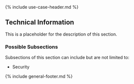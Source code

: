 {% include use-case-header.md %}

<h2 class="no-number">Technical Information</h2>

This is a placeholder for the description of this section.

<h3 class="no-number">Possible Subsections</h3>

Subsections of this section can include but are not limited to:
- Security

{% include general-footer.md %}